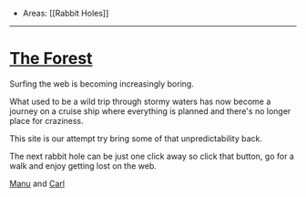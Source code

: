 - Areas: [[Rabbit Holes]]

---

# [The Forest](https://theforest.link/)

Surfing the web is becoming increasingly boring.

What used to be a wild trip through stormy waters has now become a journey on a cruise ship where everything is planned and there's no longer place for craziness.

This site is our attempt try bring some of that unpredictability back.

The next rabbit hole can be just one click away so click that button, go for a walk and enjoy getting lost on the web.

[Manu](https://manuelmoreale.com/) and [Carl](https://cmhb.de/)
